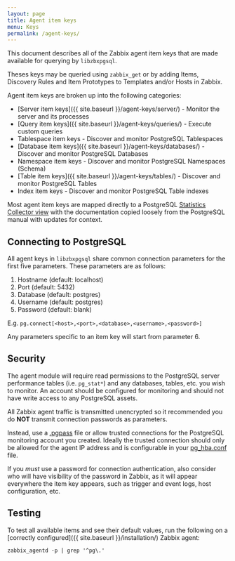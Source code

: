```yaml
---
layout: page
title: Agent item keys
menu: Keys
permalink: /agent-keys/
---
```


This document describes all of the Zabbix agent item keys that are made
available for querying by `libzbxpgsql`.

Theses keys may be queried using `zabbix_get` or by adding Items, Discovery
Rules and Item Prototypes to Templates and/or Hosts in Zabbix.

Agent item keys are broken up into the following categories:

* [Server item keys]({{ site.baseurl }}/agent-keys/server/) - Monitor the
  server and its processes
* [Query item keys]({{ site.baseurl }}/agent-keys/queries/) - Execute custom
  queries
* Tablespace item keys - Discover and
  monitor PostgreSQL Tablespaces
* [Database item keys]({{ site.baseurl }}/agent-keys/databases/) - Discover and
  monitor PostgreSQL Databases
* Namespace item keys - Discover and
  monitor PostgreSQL Namespaces (Schema)
* [Table item keys]({{ site.baseurl }}/agent-keys/tables/) - Discover and
  monitor PostgreSQL Tables
* Index item keys - Discover and
  monitor PostgreSQL Table indexes

Most agent item keys are mapped directly to a PostgreSQL
[Statistics Collector view](http://www.postgresql.org/docs/9.4/static/monitoring-stats.html)
with the documentation copied loosely from the PostgreSQL manual with updates
for context.


## Connecting to PostgreSQL

All agent keys in `libzbxpgsql` share common connection parameters for the
first five parameters. These parameters are as follows:

1. Hostname     (default: localhost)
2. Port         (default: 5432)
3. Database     (default: postgres)
4. Username     (default: postgres)
5. Password     (default: blank)

E.g. `pg.connect[<host>,<port>,<database>,<username>,<password>]`

Any parameters specific to an item key will start from parameter 6.


## Security

The agent module will require read permissions to the PostgreSQL server
performance tables (i.e. `pg_stat*`) and any databases, tables, etc. you wish
to monitor. An account should be configured for monitoring and should not have
write access to any PostgreSQL assets.

All Zabbix agent traffic is transmitted unencrypted so it recommended you do
__NOT__ transmit connection passwords as parameters. 

Instead, use a [.pgpass](http://www.postgresql.org/docs/9.4/static/libpq-pgpass.html)
file or allow trusted connections for the PostgreSQL monitoring account you
created. Ideally the trusted connection should only be allowed for the agent IP
address and is configurable in your [pg_hba.conf](http://www.postgresql.org/docs/9.4/static/auth-pg-hba-conf.html)
file.

If you *must* use a password for connection authentication, also consider who
will have visibility of the password in Zabbix, as it will appear everywhere
the item key appears, such as trigger and event logs, host configuration, etc.


## Testing

To test all available items and see their default values, run the following on
a [correctly configured]({{ site.baseurl }}/installation/) Zabbix agent:

    zabbix_agentd -p | grep '^pg\.'
